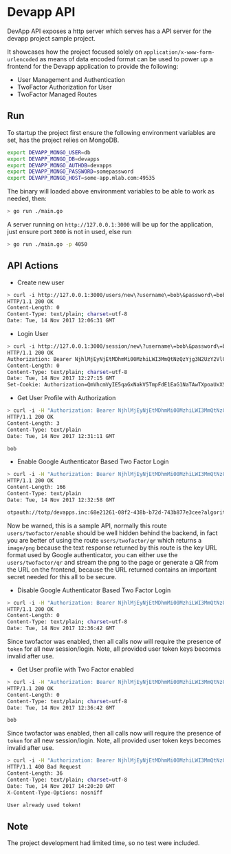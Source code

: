 # Devapp API
DevApp API exposes a http server which serves has a API server for the devapp project sample project.

It showcases how the project focused solely on `application/x-www-form-urlencoded` as means of data encoded format
can be used to power up a frontend for the Devapp application to provide the following:

- User Management and Authentication
- TwoFactor Authorization for User
- TwoFactor Managed Routes


## Run
To startup the project first ensure the following environment variables are set, has the project relies on MongoDB.

```bash
export DEVAPP_MONGO_USER=db
export DEVAPP_MONGO_DB=devapps
export DEVAPP_MONGO_AUTHDB=devapps
export DEVAPP_MONGO_PASSWORD=somepassword
export DEVAPP_MONGO_HOST=some-app.mlab.com:49535
```

The binary will loaded above environment variables to be able to work as needed, then:

```bash
> go run ./main.go
```
A server running on `http://127.0.0.1:3000` will be up for the application, just ensure port `3000` is not in used,
else run

```bash
> go run ./main.go -p 4050
```

## API Actions

- Create new user

```bash
> curl -i http://127.0.0.1:3000/users/new\?username\=bob\&password\=boba\&password_confirm\=boba
HTTP/1.1 200 OK
Content-Length: 0
Content-Type: text/plain; charset=utf-8
Date: Tue, 14 Nov 2017 12:06:31 GMT
```

- Login User

```bash
> curl -i http://127.0.0.1:3000/session/new\?username\=bob\&password\=boba
HTTP/1.1 200 OK
Authorization: Bearer NjhlMjEyNjEtMDhmMi00MzhiLWI3MmQtNzQzYjg3N2UzY2VlOjE1MGEyOTg4LTc1NjgtNGExYy1iZmJhLTBiZjZiNmE2ZWI3Yg==
Content-Length: 0
Content-Type: text/plain; charset=utf-8
Date: Tue, 14 Nov 2017 12:27:15 GMT
Set-Cookie: Authorization=QmVhcmVyIE5qaGxNakV5TmpFdE1EaG1NaTAwTXpoaUxXSTNNbVF0TnpRellqZzNOMlV6WTJWbE9qRTFNR0V5T1RnNExUYzFOamd0TkdFeFl5MWlabUpoTFRCaVpqWmlObUUyWldJM1lnPT0=; Path=/; Expires=Thu, 16 Nov 2017 12:14:05 GMT
```

- Get User Profile with Authorization

```bash
> curl -i -H "Authorization: Bearer NjhlMjEyNjEtMDhmMi00MzhiLWI3MmQtNzQzYjg3N2UzY2VlOjE1MGEyOTg4LTc1NjgtNGExYy1iZmJhLTBiZjZiNmE2ZWI3Yg==" http://127.0.0.1:3000/profile
HTTP/1.1 200 OK
Content-Length: 3
Content-Type: text/plain
Date: Tue, 14 Nov 2017 12:31:11 GMT

bob
```

- Enable Google Authenticator Based Two Factor Login

```bash
> curl -i -H "Authorization: Bearer NjhlMjEyNjEtMDhmMi00MzhiLWI3MmQtNzQzYjg3N2UzY2VlOjE1MGEyOTg4LTc1NjgtNGExYy1iZmJhLTBiZjZiNmE2ZWI3Yg==" http://127.0.0.1:3000/users/twofactor/enable
HTTP/1.1 200 OK
Content-Length: 166
Content-Type: text/plain
Date: Tue, 14 Nov 2017 12:32:58 GMT

otpauth://totp/devapps.inc:68e21261-08f2-438b-b72d-743b877e3cee?algorithm=SHA1&counter=0&digits=6&issuer=devapps.inc&period=30&secret=DVYYBKPGMVIVRMNWLA4KPYDNJGTKABBH
```

Now be warned, this is a sample API, normally this route `users/twofactor/enable` should be well hidden behind the backend, in fact you are better of
using the route `users/twofactor/qr` which returns a `image/png`  because the text response returned by this route is the key URL format used by
Google authenticator, you can either use the `users/twofactor/qr` and stream the png to the page or generate a QR from the URL on the frontend, because
the URL returned contains an important secret needed for this all to be secure.


- Disable Google Authenticator Based Two Factor Login

```bash
> curl -i -H "Authorization: Bearer NjhlMjEyNjEtMDhmMi00MzhiLWI3MmQtNzQzYjg3N2UzY2VlOjE1MGEyOTg4LTc1NjgtNGExYy1iZmJhLTBiZjZiNmE2ZWI3Yg==" http://127.0.0.1:3000/users/twofactor/disable?token=846371
HTTP/1.1 200 OK
Content-Length: 0
Content-Type: text/plain; charset=utf-8
Date: Tue, 14 Nov 2017 12:36:42 GMT
```

Since twofactor was enabled, then all calls now will require the presence of `token` for all new session/login.
Note, all provided user token keys becomes invalid after use.

- Get User profile with Two Factor enabled

```bash
> curl -i -H "Authorization: Bearer NjhlMjEyNjEtMDhmMi00MzhiLWI3MmQtNzQzYjg3N2UzY2VlOjE1MGEyOTg4LTc1NjgtNGExYy1iZmJhLTBiZjZiNmE2ZWI3Yg==" http://127.0.0.1:3000/users/twofactor/disable?token=786382
HTTP/1.1 200 OK
Content-Length: 0
Content-Type: text/plain; charset=utf-8
Date: Tue, 14 Nov 2017 12:36:42 GMT

bob
```

Since twofactor was enabled, then all calls now will require the presence of `token` for all new session/login.
Note, all provided user token keys becomes invalid after use.

```bash
> curl -i -H "Authorization: Bearer NjhlMjEyNjEtMDhmMi00MzhiLWI3MmQtNzQzYjg3N2UzY2VlOjE1MGEyOTg4LTc1NjgtNGExYy1iZmJhLTBiZjZiNmE2ZWI3Yg==" http://127.0.0.1:3000/profile\?token\=786382
HTTP/1.1 400 Bad Request
Content-Length: 36
Content-Type: text/plain; charset=utf-8
Date: Tue, 14 Nov 2017 14:20:20 GMT
X-Content-Type-Options: nosniff

User already used token!
```

## Note
The project development had limited time, so no test were included.
